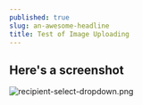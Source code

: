 ```yaml
---
published: true
slug: an-awesome-headline
title: Test of Image Uploading
---
```

## Here's a screenshot

![recipient-select-dropdown.png]({{site.baseurl}}/media/prose-images/recipient-select-dropdown.png)
